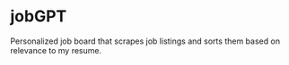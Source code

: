 # jobGPT
Personalized job board that scrapes job listings and sorts them based on relevance to my resume.
